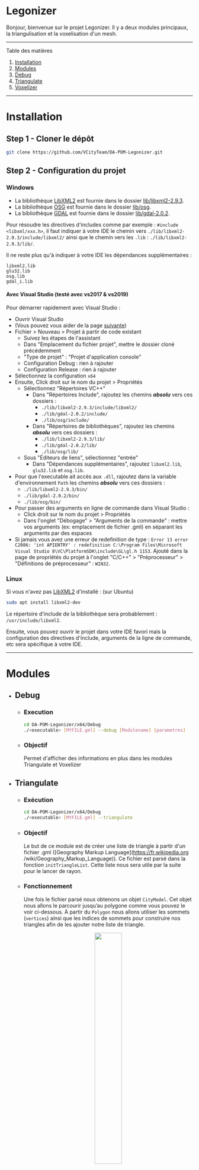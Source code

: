 # Legonizer

Bonjour,  bienvenue sur le projet Legonizer. Il y a deux modules principaux, la triangulisation et la voxelisation d'un mesh.

*******
Table des matières  
 1. [Installation](#installation)
 2. [Modules](#modules)
 3. [Debug](#debug)
 4. [Triangulate](#triangulate)
 5. [Voxelizer](#voxelizer)

*******


# Installation

## Step 1 - Cloner le dépôt

```bash
git clone https://github.com/VCityTeam/DA-POM-Legonizer.git
```

## Step 2 - Configuration du projet

### Windows

* La bibliothèque [LibXML2](http://www.xmlsoft.org/index.html) est fournie dans le dossier [lib/libxml2-2.9.3](./lib/libxml2-2.9.3).
* La bibliothèque [OSG](http://www.openscenegraph.org/) est fournie dans le dossier [lib/osg](./lib/osg).
* La bibliothèque [GDAL](https://gdal.org/) est fournie dans le dossier [lib/gdal-2.0.2](./lib/gdal-2.0.2).

Pour résoudre les directives d'includes comme par exemple : `#include <libxml/xxx.h>`, il faut indiquer à votre IDE le chemin vers `./lib/libxml2-2.9.3/include/libxml2/` ainsi que le chemin vers les `.lib` : `./lib/libxml2-2.9.3/lib/`.

Il ne reste plus qu'à indiquer à votre IDE les dépendances supplémentaires :
```
libxml2.lib
glu32.lib
osg.lib
gdal_i.lib
```

#### Avec Visual Studio (testé avec vs2017 & vs2019)

Pour démarrer rapidement avec Visual Studio :
* Ouvrir Visual Studio
* (Vous pouvez vous aider de la page [suivante](https://docs.microsoft.com/fr-fr/cpp/build/how-to-create-a-cpp-project-from-existing-code?view=msvc-160))
* Fichier > Nouveau > Projet à partir de code existant
  * Suivez les étapes de l'assistant
  * Dans "Emplacement du fichier projet", mettre le dossier cloné précédemment
  * "Type de projet" : "Projet d'application console"
  * Configuration Debug : rien à rajouter
  * Configuration Release : rien à rajouter
* Sélectionnez la configuration `x64`
* Ensuite, Click droit sur le nom du projet > Propriétés
  * Sélectionnez "Répertoires VC++"
    * Dans "Répertoires Include", rajoutez les chemins ***absolu*** vers ces dossiers :
      * `./lib/libxml2-2.9.3/include/libxml2/`
      * `./lib/gdal-2.0.2/include/`
      * `./lib/osg/include/`
    * Dans "Répertoires de bibliothèques", rajoutez les chemins ***absolu*** vers ces dossiers :
      * `./lib/libxml2-2.9.3/lib/`
      * `./lib/gdal-2.0.2/lib/`
      * `./lib/osg/lib/`
  * Sous "Éditeurs de liens", sélectionnez "entrée"
    * Dans "Dépendances supplémentaires", rajoutez `libxml2.lib`, `glu32.lib` et `osg.lib`.
* Pour que l'executable ait accès aux `.dll`, rajoutez dans la variable d'environnement `Path` les chemins ***absolu*** vers ces dossiers :
  * `./lib/libxml2-2.9.3/bin/`
  * `./lib/gdal-2.0.2/bin/`
  * `./lib/osg/bin/`
* Pour passer des arguments en ligne de commande dans Visual Studio :
  * Click droit sur le nom du projet > Propriétés
  * Dans l'onglet "Débogage" > "Arguments de la commande" : mettre vos arguments (ex: emplacement de fichier .gml) en séparant les arguments par des espaces
* Si jamais vous avez une erreur de redefinition de type : `Error 13 error C2086: 'int APIENTRY' : redefinition C:\Program Files\Microsoft Visual Studio 8\VC\PlatformSDK\include\GL\gl.h 1153`. Ajouté dans la page de propriétés du projet à l'onglet "C/C++" > "Préprocesseur" > "Définitions de préprocesseur" : `WIN32`.
### Linux

Si vous n'avez pas [LibXML2](http://www.xmlsoft.org/index.html) d'installé : (sur Ubuntu)

```bash
sudo apt install libxml2-dev
```

Le répertoire d'include de la bibliothèque sera probablement : `/usr/include/libxml2`.

Ensuite, vous pouvez ouvrir le projet dans votre IDE favori mais la configuration des directives d'include, arguments de la ligne de commande, etc sera spécifique à votre IDE.

*******

# Modules

* ## Debug
  * ### Execution
    ```sh
    cd DA-POM-Legonizer/x64/Debug
    ./<executable> [MYFILE.gml] --debug [Modulename] [parametres]
    ```

  * ### Objectif
    Permet d'afficher des informations en plus dans les modules Triangulate et Voxelizer

* ## Triangulate
  * ### Exécution
    ```sh
    cd DA-POM-Legonizer/x64/Debug
    ./<executable> [MYFILE.gml] --triangulate
    ```
  * ### Objectif
    Le but de ce module est de créer une liste de triangle à partir d'un fichier .gml ([Geography Markup Language](https://fr.wikipedia.org    /wiki/Geography_Markup_Language)). Ce fichier est parsé dans la fonction `initTriangleList`. Cette liste nous sera utile par la suite pour le lancer de rayon.
  * ### Fonctionnement 
    Une fois le fichier parsé nous obtenons un objet `CityModel`. Cet objet nous allons le parcourir jusqu’au polygone comme vous pouvez le voir ci-dessous. À partir du 
    `Polygon` nous allons utiliser les sommets (`vertices`) ainsi que les indices de sommets pour construire nos triangles afin de les ajouter notre liste de   triangle.       </br>
    <p align="center">
    <img src="https://github.com/VCityTeam/DA-POM-Legonizer/blob/main/documentation/screenshots/triangulate/schema.png" width=40%>
    </p>

  * ### Fonctions
    | Nom | Paramètre | Commentaire |
    | --- | --- | --- |
    | initTriangleList | string GMLFile | Créer notre liste de triangle. |
    | printBaseTriangleList | ListTriangle | Créer un .obj afin de visualiser notre liste de triangle. |
    | get[X/Y/Z][Max/Min] |  | Retourne la valeur maximale et minimale sur l’axe X, Y, Z d’une liste de triangle. |
    | initTriangleListCityModel | CityModel | Créer notre liste de triangle. Utilisé lors de nos tests |
  * ### Screnshots
    <p align="center">Mairie de Vaulx-en-Velin</p>
    <p align="center">
    <img src="https://github.com/VCityTeam/DA-POM-Legonizer/blob/main/documentation/screenshots/triangulate/MAIRIE_VAULX_EN_VELIN.PNG" width=50% >
    </p>
    <p align="center">Eglise d'ecully</p>
    <p align="center">
    <img src="https://github.com/VCityTeam/DA-POM-Legonizer/blob/main/documentation/screenshots/triangulate/EGLISE_ECULLY.PNG" width=50%>
    </p>
    <p align="center">Villeurbanne</p>
    <p align="center">
    <img src="https://github.com/VCityTeam/DA-POM-Legonizer/blob/main/documentation/screenshots/triangulate/Villeurbanne.PNG" width=50%>
    </p>

* ## Voxelizer
  ```sh
  cd DA-POM-Legonizer/x64/Debug
  ./<executable> [MYFILE.gml] --voxelizer[OPTIONS] 
  ```

  Exemple : 
  ``` ./data/citygml/99_MAIRIE_VAULX_EN_VELIN.gml --voxelizer 100 100 -1 1 1 ```
  ou
  ``` ./data/citygml/99_MAIRIE_VAULX_EN_VELIN.gml --voxelizer 100 100 -1 1 1 output/heightmap.csv output/result.obj```
  
  | Options | optionnel | type | par défaut | Commande |
  | --- | --- | --- | --- | --- |
  | Nombre de lancés de rayons de X | non | int | 100 | mapSizeX |
  | Nombre de lancés de rayons de Y | non | int | 100 | mapSizeY |
  | Nombre de découpage en hauteur | non | int | 1 | horizontalStep |
  | Mode de remaillage | non | int | 1 | gridmode|
  | Matériaux différents pour le sol et les bâtiments | non | bool | 1 | material |
  | Nom de fichier en sortie de la heigtmap (.csv) | oui | std::string | output/heightmap.csv| fileNameCSV
  | Nom de fichier en sortie (.obj) | oui | std::string | output/result.obj | outPutFileName

###### Auteur : *Rémi Lhoste et Julian Sorrenti*.
